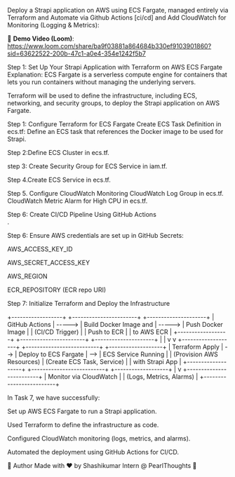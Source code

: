 Deploy a Strapi application on AWS using ECS Fargate, managed entirely via Terraform and Automate via Github Actions [ci/cd] and   Add CloudWatch for Monitoring (Logging & Metrics):


🎥 **Demo Video (Loom)**:  
https://www.loom.com/share/ba9f03881a864684b330ef9103901860?sid=63622522-200b-47c1-a0e4-354e1242f5b7

Step 1: Set Up Your Strapi Application with Terraform on AWS ECS Fargate
Explanation:
ECS Fargate is a serverless compute engine for containers that lets you run containers without managing the underlying servers.

Terraform will be used to define the infrastructure, including ECS, networking, and security groups, to deploy the Strapi application on AWS Fargate.

Step 1: Configure Terraform for ECS Fargate
Create ECS Task Definition in ecs.tf: Define an ECS task that references the Docker image to be used for Strapi.

Step 2:Define ECS Cluster in ecs.tf.

step 3: Create Security Group for ECS Service in iam.tf.

Step 4.Create ECS Service in ecs.tf.

Step 5. Configure CloudWatch Monitoring
             CloudWatch Log Group in ecs.tf.
             CloudWatch Metric Alarm for High CPU in ecs.tf.

Step 6: Create CI/CD Pipeline Using GitHub Actions			 
.

Step 6: Ensure AWS credentials are set up in GitHub Secrets:

AWS_ACCESS_KEY_ID

AWS_SECRET_ACCESS_KEY

AWS_REGION

ECR_REPOSITORY (ECR repo URI)

Step 7: Initialize Terraform and Deploy the Infrastructure

+------------------+        +-----------------------+        +---------------------+
|  GitHub Actions | -----> | Build Docker Image and | -----> | Push Docker Image   |
|  (CI/CD Trigger) |        |  Push to ECR           |        | to AWS ECR          |
+------------------+        +-----------------------+        +---------------------+
            |                           |
            v                           v
    +-------------------+     +--------------------------+      +-------------------+
    | Terraform Apply   | --> | Deploy to ECS Fargate    | --> | ECS Service Running |
    | (Provision AWS Resources) | (Create ECS Task, Service) |    | with Strapi App    |
    +-------------------+     +--------------------------+      +-------------------+
            |
            v
   +-------------------------+
   | Monitor via CloudWatch  |
   | (Logs, Metrics, Alarms) |
   +-------------------------+

In Task 7, we have successfully:

Set up AWS ECS Fargate to run a Strapi application.

Used Terraform to define the infrastructure as code.

Configured CloudWatch monitoring (logs, metrics, and alarms).

Automated the deployment using GitHub Actions for CI/CD.

🙌 Author
Made with ❤️ by Shashikumar
Intern @ PearlThoughts 🚀
